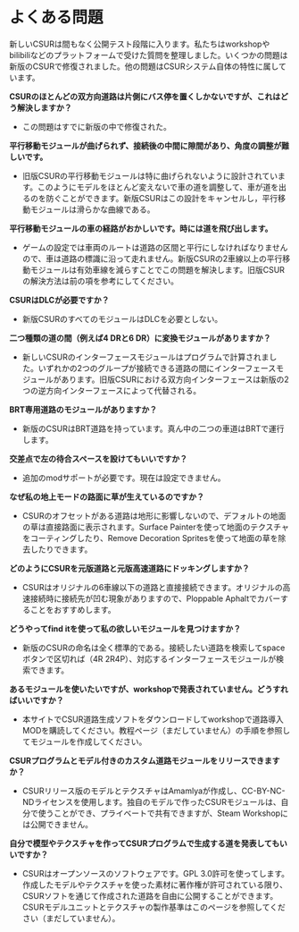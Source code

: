 # よくある問題

新しいCSURは間もなく公開テスト段階に入ります。私たちはworkshopやbilibiliなどのプラットフォームで受けた質問を整理しました。いくつかの問題は新版のCSURで修復されました。他の問題はCSURシステム自体の特性に属しています。

**CSURのほとんどの双方向道路は片側にバス停を置くしかないですが、これはどう解決しますか？**
- この問題はすでに新版の中で修復された。

**平行移動モジュールが曲げられず、接続後の中間に隙間があり、角度の調整が難しいです。**
- 旧版CSURの平行移動モジュールは特に曲げられないように設計されています。このようにモデルをほとんど変えないで車の道を調整して、車が道を出るのを防ぐことができます。新版CSURはこの設計をキャンセルし，平行移動モジュールは滑らかな曲線である。

**平行移動モジュールの車の経路がおかしいです。時には道を飛び出します。**
- ゲームの設定では車両のルートは道路の区間と平行にしなければなりませんので、車は道路の標識に沿って走れません。新版CSURの2車線以上の平行移動モジュールは有効車線を減らすことでこの問題を解決します。旧版CSURの解決方法は前の項を参考にしてください。

**CSURはDLCが必要ですか？**
- 新版CSURのすべてのモジュールはDLCを必要としない。

**二つ種類の道の間（例えば4 DRと6 DR）に変換モジュールがありますか？**
- 新しいCSURのインターフェースモジュールはプログラムで計算されました。いずれかの2つのグループが接続できる道路の間にインターフェースモジュールがあります。旧版CSURにおける双方向インターフェースは新版の2つの逆方向インターフェースによって代替される。

**BRT専用道路のモジュールがありますか？**
- 新版のCSURはBRT道路を持っています。真ん中の二つの車道はBRTで運行します。

**交差点で左の待合スペースを設けてもいいですか？**
- 追加のmodサポートが必要です。現在は設定できません。

**なぜ私の地上モードの路面に草が生えているのですか？**
- CSURのオフセットがある道路は地形に影響しないので、デフォルトの地面の草は直接路面に表示されます。Surface Painterを使って地面のテクスチャをコーティングしたり、Remove Decoration Spritesを使って地面の草を除去したりできます。

**どのようにCSURを元版道路と元版高速道路にドッキングしますか？**
- CSURはオリジナルの6車線以下の道路と直接接続できます。オリジナルの高速接続時に接続先が凹む現象がありますので、Ploppable Aphaltでカバーすることをおすすめします。

**どうやってfind itを使って私の欲しいモジュールを見つけますか？**
- 新版のCSURの命名は全く標準的である。接続したい道路を検索してspaceボタンで区切れば（4R 2R4P）、対応するインターフェースモジュールが検索できます。

**あるモジュールを使いたいですが、workshopで発表されていません。どうすればいいですか？**
- 本サイトでCSUR道路生成ソフトをダウンロードしてworkshopで道路導入MODを購読してください。教程ページ（まだしていません）の手順を参照してモジュールを作成してください。

**CSURプログラムとモデル付きのカスタム道路モジュールをリリースできますか？**
- CSURリリース版のモデルとテクスチャはAmamlyaが作成し、CC-BY-NC-NDライセンスを使用します。独自のモデルで作ったCSURモジュールは、自分で使うことができ、プライベートで共有できますが、Steam Workshopには公開できません。

**自分で模型やテクスチャを作ってCSURプログラムで生成する道を発表してもいいですか？**
- CSURはオープンソースのソフトウェアです。GPL 3.0許可を使ってします。作成したモデルやテクスチャを使った素材に著作権が許可されている限り、CSURソフトを通じて作成された道路を自由に公開することができます。CSURモデルユニットとテクスチャの製作基準はこのページを参照してください（まだしていません）。
